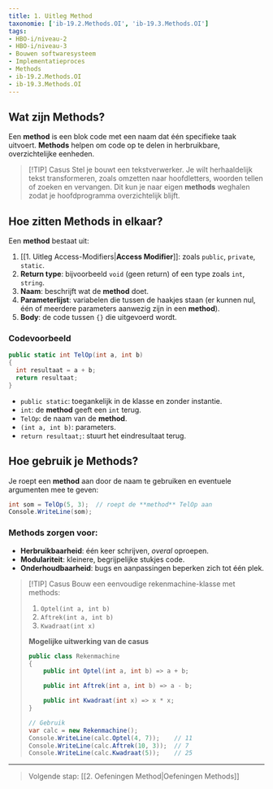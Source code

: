 ```yaml
---
title: 1. Uitleg Method
taxonomie: ['ib-19.2.Methods.OI', 'ib-19.3.Methods.OI']
tags:
- HBO-i/niveau-2
- HBO-i/niveau-3
- Bouwen softwaresysteem
- Implementatieproces
- Methods
- ib-19.2.Methods.OI
- ib-19.3.Methods.OI
---
```


## Wat zijn Methods?
Een **method** is een blok code met een naam dat één specifieke taak uitvoert. **Methods** helpen om code op te delen in herbruikbare, overzichtelijke eenheden.

> [!TIP] Casus
> Stel je bouwt een tekstverwerker. Je wilt herhaaldelijk tekst transformeren, zoals omzetten naar hoofdletters, woorden tellen of zoeken en vervangen. Dit kun je naar eigen **methods** weghalen zodat je hoofdprogramma overzichtelijk blijft.

## Hoe zitten Methods in elkaar?
Een **method** bestaat uit:
1. [[1. Uitleg Access-Modifiers|**Access Modifier**]]: zoals `public`, `private`, `static`.
2. **Return type**: bijvoorbeeld `void` (geen return) of een type zoals `int`, `string`.
3. **Naam**: beschrijft wat de **method** doet.
4. **Parameterlijst**: variabelen die tussen de haakjes staan (er kunnen nul, één of meerdere parameters aanwezig zijn in een **method**).
5. **Body**: de code tussen `{}` die uitgevoerd wordt.

### Codevoorbeeld
```csharp
public static int TelOp(int a, int b)
{
  int resultaat = a + b;
  return resultaat;
}
```

- `public static`: toegankelijk in de klasse en zonder instantie.
- `int`: de **method** geeft een `int` terug.
- `TelOp`: de naam van de **method**.
- `(int a, int b)`: parameters.
- `return resultaat;`: stuurt het eindresultaat terug.

## Hoe gebruik je Methods?
Je roept een **method** aan door de naam te gebruiken en eventuele argumenten mee te geven:

```csharp
int som = TelOp(5, 3);  // roept de **method** TelOp aan
Console.WriteLine(som);
```

### Methods zorgen voor:
- **Herbruikbaarheid**: één keer schrijven, _overal_ oproepen.
- **Modulariteit**: kleinere, begrijpelijke stukjes code.
- **Onderhoudbaarheid**: bugs en aanpassingen beperken zich tot één plek.

> [!TIP] Casus
> Bouw een eenvoudige rekenmachine-klasse met methods:
> 1. `Optel(int a, int b)`
> 2. `Aftrek(int a, int b)`
> 3. `Kwadraat(int x)`
>
> **Mogelijke uitwerking van de casus**
> ```csharp
> public class Rekenmachine
> {
>     public int Optel(int a, int b) => a + b;
>
>     public int Aftrek(int a, int b) => a - b;
>
>     public int Kwadraat(int x) => x * x;
> }
>
> // Gebruik
> var calc = new Rekenmachine();
> Console.WriteLine(calc.Optel(4, 7));    // 11
> Console.WriteLine(calc.Aftrek(10, 3));  // 7
> Console.WriteLine(calc.Kwadraat(5));    // 25
> ```

---

> Volgende stap: [[2. Oefeningen Method|Oefeningen Methods]]
